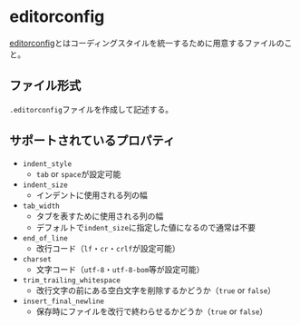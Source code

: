 # editorconfig

[editorconfig](https://editorconfig.org/)とはコーディングスタイルを統一するために用意するファイルのこと。

## ファイル形式

`.editorconfig`ファイルを作成して記述する。

## サポートされているプロパティ

* `indent_style`
  * `tab` or `space`が設定可能
* `indent_size`
  * インデントに使用される列の幅
* `tab_width`
  * タブを表すために使用される列の幅
  * デフォルトで`indent_size`に指定した値になるので通常は不要
* `end_of_line`
  * 改行コード（`lf`・`cr`・`crlf`が設定可能）
* `charset`
  * 文字コード（`utf-8`・`utf-8-bom`等が設定可能）
* `trim_trailing_whitespace`
  * 改行文字の前にある空白文字を削除するかどうか（`true` or `false`）
* `insert_final_newline`
  * 保存時にファイルを改行で終わらせるかどうか（`true` or `false`）
